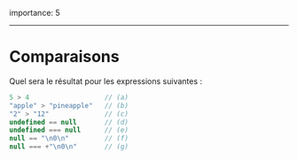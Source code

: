 importance: 5

---

# Comparaisons

Quel sera le résultat pour les expressions suivantes :

```js no-beautify
5 > 4                   // (a)
"apple" > "pineapple"   // (b)
"2" > "12"              // (c)
undefined == null       // (d)
undefined === null      // (e)
null == "\n0\n"         // (f)
null === +"\n0\n"       // (g)
```

